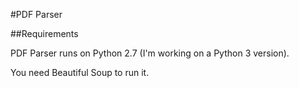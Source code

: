 #PDF Parser

##Requirements

PDF Parser runs on Python 2.7 (I'm working on a Python 3 version).

You need Beautiful Soup to run it.